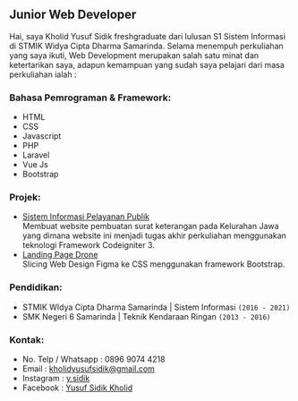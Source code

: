## Junior Web Developer 
Hai, saya Kholid Yusuf Sidik freshgraduate dari lulusan S1 Sistem Informasi di STMIK Widya Cipta Dharma Samarinda. Selama menempuh perkuliahan yang saya ikuti, Web Development merupakan salah satu minat dan ketertarikan saya, adapun kemampuan yang sudah saya pelajari dari masa perkuliahan ialah : 

### Bahasa Pemrograman & Framework:

 - HTML
 - CSS
 - Javascript
 - PHP
 - Laravel
 - Vue Js
 - Bootstrap

### Projek:
- [Sistem Informasi Pelayanan Publik](http://keljawa22.epizy.com)<br>
  Membuat website pembuatan surat keterangan pada Kelurahan Jawa yang dimana website ini menjadi tugas akhir perkuliahan menggunakan teknologi Framework Codeigniter 3.
- [Landing Page Drone](https://yusufsidik.github.io/landing-page-drone/) <br>
  Slicing Web Design Figma ke CSS menggunakan framework Bootstrap.
### Pendidikan:
- STMIK WIdya Cipta Dharma Samarinda | Sistem Informasi `(2016 - 2021)`
- SMK Negeri 6 Samarinda | Teknik Kendaraan Ringan `(2013 - 2016)`


### Kontak:
- No. Telp / Whatsapp : 0896 9074 4218
- Email               : kholidyusufsidik@gmail.com
- Instagram           : [y.sidik](https://instagram.com/y.sidik)
- Facebook            : [Yusuf Sidik Kholid](https://facebook.com/ysidik1)
